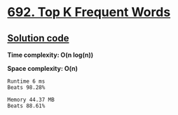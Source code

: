 # [692. Top K Frequent Words](https://leetcode.com/problems/top-k-frequent-words/)

## [Solution code](https://github.com/alexengrig/leetcode/blob/main/src/main/java/dev/alexengrig/leetcode/_692_top_k_frequent_words/Solution.java)

**Time complexity: O(n log(n))**

**Space complexity: O(n)**

```
Runtime 6 ms
Beats 98.28%

Memory 44.37 MB
Beats 88.61%
```
